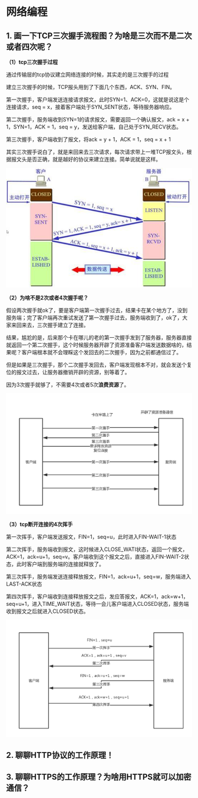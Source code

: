 # 网络编程

## 1.  **画一下TCP三次握手流程图？为啥是三次而不是二次或者四次呢？** 

**（1）tcp三次握手过程**

 

通过传输层的tcp协议建立网络连接的时候，其实走的是三次握手的过程



建立三次握手的时候，TCP报头用到了下面几个东西，ACK、SYN、FIN。

第一次握手，客户端发送连接请求报文，此时SYN=1、ACK=0，这就是说这是个连接请求，seq = x，接着客户端处于SYN_SENT状态，等待服务器响应。

第二次握手，服务端收到SYN=1的请求报文，需要返回一个确认报文，ack = x + 1，SYN=1，ACK = 1，seq = y，发送给客户端，自己处于SYN_RECV状态。

第三次握手，客户端收到了报文，将ack = y + 1，ACK = 1，seq = x + 1

 

其实三次握手说白了，就是来回来去三次请求，每次请求带上一堆TCP报文头，根据报文头是否正确，就是越好的协议来建立连接。简单说就是这样。

 ![img](./img/d8f9d72a6059252d20d93b0a6645fb3e59b5b9d2.jpeg) 

**（2）为啥不是2次或者4次握手呢？**



假设两次握手就ok了，要是客户端第一次握手过去，结果卡在某个地方了，没到服务端；完了客户端再次重试发送了第一次握手过去，服务端收到了，ok了，大家来回来去，三次握手建立了连接。

 

结果，尴尬的是，后来那个卡在哪儿的老的第一次握手发到了服务器，服务器直接就返回一个第二次握手，这个时候服务器开辟了资源准备客户端发送数据啥的，结果呢？客户端根本就不会理睬这个发回去的二次握手，因为之前都通信过了。

 

但是如果是三次握手，那个二次握手发回去，客户端发现根本不对，就会发送个复位的报文过去，让服务器撤销开辟的资源，别等着了。

 

因为3次握手就够了，不需要4次或者5次**浪费资源**了。

![image](img/50021900_1580861789.png)



**（3）tcp断开连接的4次挥手**

 

第一次挥手，客户端发送报文，FIN=1，seq=u，此时进入FIN-WAIT-1状态

 

第二次挥手，服务端收到报文，这时候进入CLOSE_WATI状态，返回一个报文，ACK=1，ack=u+1，seq=v。客户端收到这个报文之后，直接进入FIN-WAIT-2状态，此时客户端到服务端的连接就释放了。

 

第三次挥手，服务端发送连接释放报文，FIN=1，ack=u+1，seq=w，服务端进入LAST-ACK状态

 

第四次挥手，客户端收到连接释放报文之后，发应答报文，ACK=1，ack=w+1，seq=u+1，进入TIME_WAIT状态，等待一会儿客户端进入CLOSED状态，服务端收到报文之后就进入CLOSED状态。

![image](img/30988600_1580861800.png)

## 2.  **聊聊HTTP协议的工作原理！** 

## 3.  聊聊HTTPS的工作原理？为啥用HTTPS就可以加密通信？

